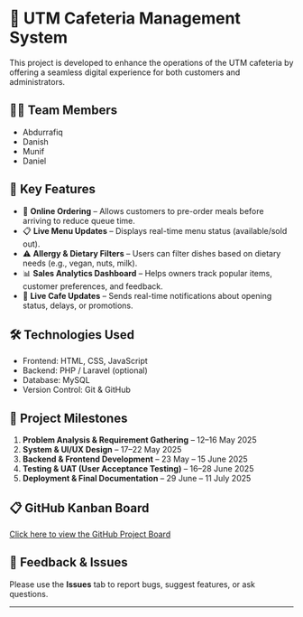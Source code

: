 # 🥗 UTM Cafeteria Management System

This project is developed to enhance the operations of the UTM cafeteria by offering a seamless digital experience for both customers and administrators.

## 👨‍💻 Team Members
- Abdurrafiq
- Danish
- Munif
- Daniel

## 📌 Key Features
- 🛒 **Online Ordering** – Allows customers to pre-order meals before arriving to reduce queue time.
- 📋 **Live Menu Updates** – Displays real-time menu status (available/sold out).
- ⚠️ **Allergy & Dietary Filters** – Users can filter dishes based on dietary needs (e.g., vegan, nuts, milk).
- 📊 **Sales Analytics Dashboard** – Helps owners track popular items, customer preferences, and feedback.
- 🔔 **Live Cafe Updates** – Sends real-time notifications about opening status, delays, or promotions.

## 🛠 Technologies Used
- Frontend: HTML, CSS, JavaScript
- Backend: PHP / Laravel (optional)
- Database: MySQL
- Version Control: Git & GitHub

## 📅 Project Milestones
1. **Problem Analysis & Requirement Gathering** – 12–16 May 2025
2. **System & UI/UX Design** – 17–22 May 2025
3. **Backend & Frontend Development** – 23 May – 15 June 2025
4. **Testing & UAT (User Acceptance Testing)** – 16–28 June 2025
5. **Deployment & Final Documentation** – 29 June – 11 July 2025

## 📋 GitHub Kanban Board
[Click here to view the GitHub Project Board](https://github.com/users/abdurrafiqz0304/projects/3)

## 💬 Feedback & Issues
Please use the **Issues** tab to report bugs, suggest features, or ask questions.

---

